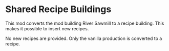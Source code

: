 # Shared Recipe Buildings

This mod converts the mod building River Sawmill to a recipe building.
This makes it possible to insert new recipes.

No new recipes are provided. Only the vanilla production is converted to a recipe.
